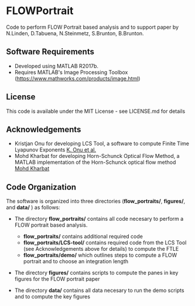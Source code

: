 # FLOWPortrait

Code to perform FLOW Portrait based analysis and to support paper by N.Linden, D.Tabuena, N.Steinmetz, S.Brunton, B.Brunton.

## Software Requirements
- Developed using MATLAB R2017b. 
- Requires MATLAB's Image Processing Toolbox (<https://www.mathworks.com/products/image.html>)

## License

This code is available under the MIT License - see LICENSE.md for details

## Acknowledgements

- Kristjan Onu for developing LCS Tool, a software to compute Finite Time Lyapunov Exponents [K. Onu et al.](https://www.sciencedirect.com/science/article/abs/pii/S187775031400163X#!)
- Mohd Kharbat for developing Horn-Schunck Optical Flow Method, a MATLAB implementation of the Horn-Schunck optical flow method [Mohd Kharbat](https://www.mathworks.com/matlabcentral/fileexchange/22756-horn-schunck-optical-flow-method)

## Code Organization

The software is organized into three directories (**flow_portraits/**, **figures/**, and **data/** ) as follows:

- The directory **flow_portraits/** contains all code necesary to perform a FLOW portrait based analysis.

  - **flow_portraits/** contains additional required code 
  - **flow_portraits/LCS-tool/** contains required code from the LCS Tool (see Acknowledgements above for details) to compute the FTLE
  - **flow_portraits/demo/** which outlines steps to compute a FLOW portrait and to choose an integration length

- The directory **figures/** contains scripts to compute the panes in key figures for the FLOW portrait paper

- The directory **data/** contains all data necesary to run the demo scripts and to compute the key figures

  

